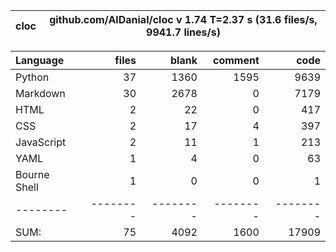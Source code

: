 cloc|github.com/AlDanial/cloc v 1.74  T=2.37 s (31.6 files/s, 9941.7 lines/s)
--- | ---

Language|files|blank|comment|code
:-------|-------:|-------:|-------:|-------:
Python|37|1360|1595|9639
Markdown|30|2678|0|7179
HTML|2|22|0|417
CSS|2|17|4|397
JavaScript|2|11|1|213
YAML|1|4|0|63
Bourne Shell|1|0|0|1
--------|--------|--------|--------|--------
SUM:|75|4092|1600|17909
